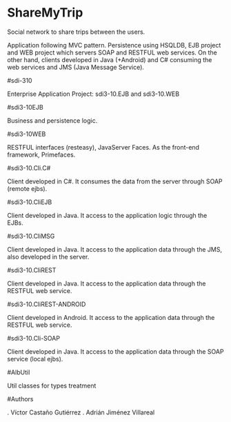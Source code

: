 # ShareMyTrip

Social network to share trips between the users.

Application following MVC pattern. Persistence using HSQLDB, EJB project and WEB project which servers SOAP and RESTFUL web services. 
On the other hand, clients developed in Java (+Android) and C# consuming the web services and JMS (Java Message Service).


#sdi-310

Enterprise Application Project: sdi3-10.EJB and sdi3-10.WEB

#sdi3-10EJB

Business and persistence logic. 

#sdi3-10WEB

RESTFUL interfaces (resteasy), JavaServer Faces. As the front-end framework, Primefaces.

#sdi3-10.Cli.C#

Client developed in C#. It consumes the data from the server through SOAP (remote ejbs).

#sdi3-10.CliEJB

Client developed in Java. It access to the application logic through the EJBs.

#sdi3-10.CliMSG

Client developed in Java. It access to the application data through the JMS, also developed in the server.

#sdi3-10.CliREST

Client developed in Java. It access to the application data through the RESTFUL web service.

#sdi3-10.CliREST-ANDROID

Client developed in Android. It access to the application data through the RESTFUL web service.

#sdi3-10.Cli-SOAP

Client developed in Java. It access to the application data through the SOAP service (local ejbs).

#AlbUtil

Util classes for types treatment

#Authors

. Víctor Castaño Gutiérrez
. Adrián Jiménez Villareal

